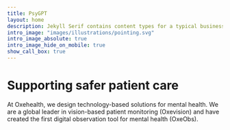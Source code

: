 ```yaml
---
title: PsyGPT
layout: home
description: Jekyll Serif contains content types for a typical business website. The theme is fully responsive, blazing fast and artfully illustrated.
intro_image: "images/illustrations/pointing.svg"
intro_image_absolute: true
intro_image_hide_on_mobile: true
show_call_box: true
---
```


# Supporting safer patient care

At Oxehealth, we design technology-based solutions for mental health. We are a global leader in vision-based patient monitoring (Oxevision) and have created the first digital observation tool for mental health (OxeObs).